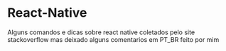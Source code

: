 # React-Native

Alguns comandos e dicas sobre react native 
coletados pelo site stackoverflow mas 
deixado alguns comentarios em PT_BR feito por mim
